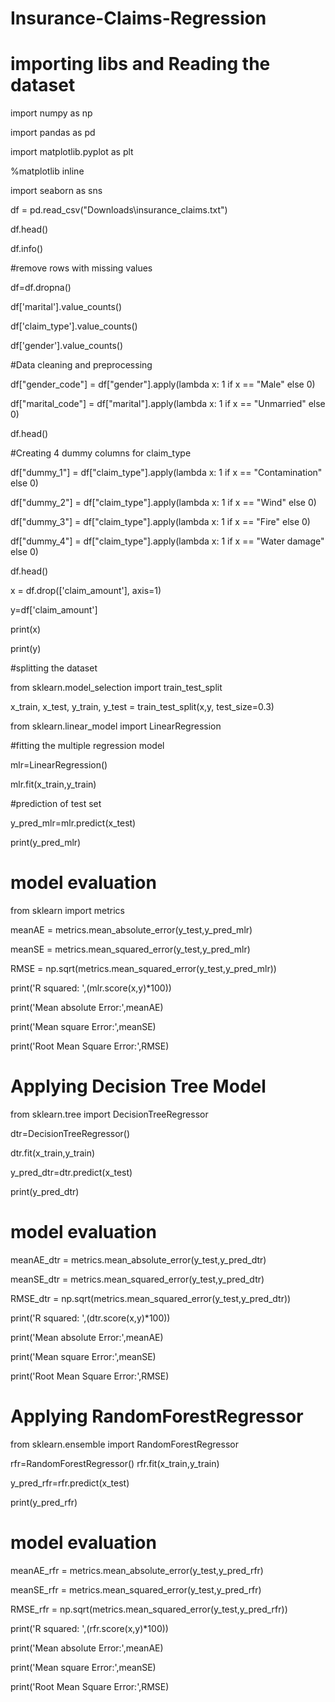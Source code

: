 # Insurance-Claims-Regression

# importing libs and Reading the dataset

import numpy as np

import pandas as pd

import matplotlib.pyplot as plt

%matplotlib inline

import seaborn as sns

df = pd.read_csv("Downloads\\insurance_claims.txt")

df.head()

df.info()

#remove rows with missing values

df=df.dropna()

df['marital'].value_counts()

df['claim_type'].value_counts()

df['gender'].value_counts()

#Data cleaning and preprocessing

df["gender_code"] = df["gender"].apply(lambda x: 1 if x == "Male" else 0)

df["marital_code"] = df["marital"].apply(lambda x: 1 if x == "Unmarried" else 0)

df.head()

#Creating 4 dummy columns for claim_type

df["dummy_1"] = df["claim_type"].apply(lambda x: 1 if x == "Contamination" else 0)

df["dummy_2"] = df["claim_type"].apply(lambda x: 1 if x == "Wind" else 0)

df["dummy_3"] = df["claim_type"].apply(lambda x: 1 if x == "Fire" else 0)

df["dummy_4"] = df["claim_type"].apply(lambda x: 1 if x == "Water damage" else 0)

df.head()

x = df.drop(['claim_amount'], axis=1)

y=df['claim_amount']

print(x)

print(y)

#splitting the dataset

from sklearn.model_selection import train_test_split

x_train, x_test, y_train, y_test = train_test_split(x,y,
                                              test_size=0.3)


from sklearn.linear_model import LinearRegression

#fitting the multiple regression model

mlr=LinearRegression()

mlr.fit(x_train,y_train)

#prediction of test set 

y_pred_mlr=mlr.predict(x_test)

print(y_pred_mlr)

# model evaluation

from sklearn import metrics

meanAE = metrics.mean_absolute_error(y_test,y_pred_mlr)

meanSE = metrics.mean_squared_error(y_test,y_pred_mlr)

RMSE = np.sqrt(metrics.mean_squared_error(y_test,y_pred_mlr))

print('R squared: ',(mlr.score(x,y)*100))

print('Mean absolute Error:',meanAE)

print('Mean square Error:',meanSE)

print('Root Mean Square Error:',RMSE)

# Applying Decision Tree Model

from sklearn.tree import DecisionTreeRegressor

dtr=DecisionTreeRegressor()

dtr.fit(x_train,y_train)

y_pred_dtr=dtr.predict(x_test)

print(y_pred_dtr)

# model evaluation

meanAE_dtr = metrics.mean_absolute_error(y_test,y_pred_dtr)

meanSE_dtr = metrics.mean_squared_error(y_test,y_pred_dtr)

RMSE_dtr = np.sqrt(metrics.mean_squared_error(y_test,y_pred_dtr))

print('R squared: ',(dtr.score(x,y)*100))

print('Mean absolute Error:',meanAE)

print('Mean square Error:',meanSE)

print('Root Mean Square Error:',RMSE)

# Applying RandomForestRegressor

from sklearn.ensemble import RandomForestRegressor

rfr=RandomForestRegressor()
rfr.fit(x_train,y_train)

y_pred_rfr=rfr.predict(x_test)

print(y_pred_rfr)

# model evaluation

meanAE_rfr = metrics.mean_absolute_error(y_test,y_pred_rfr)

meanSE_rfr = metrics.mean_squared_error(y_test,y_pred_rfr)

RMSE_rfr = np.sqrt(metrics.mean_squared_error(y_test,y_pred_rfr))

print('R squared: ',(rfr.score(x,y)*100))

print('Mean absolute Error:',meanAE)

print('Mean square Error:',meanSE)

print('Root Mean Square Error:',RMSE)
